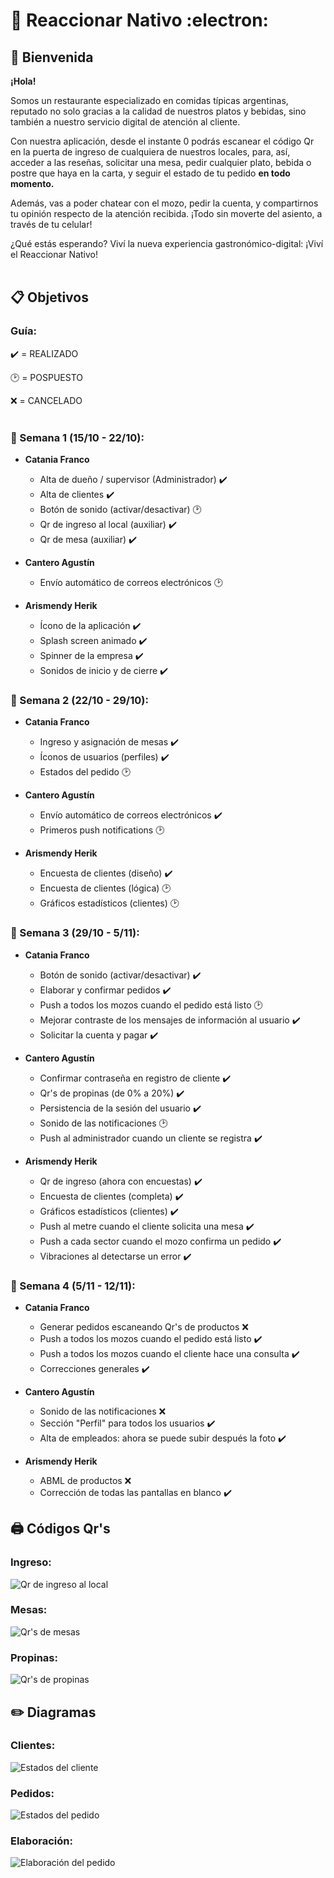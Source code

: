 # :fork_and_knife: Reaccionar Nativo :electron:

## :wave: Bienvenida

**¡Hola!**

Somos un restaurante especializado en comidas típicas argentinas, reputado no solo gracias a la calidad de nuestros platos y bebidas, sino también a nuestro servicio digital de atención al cliente.

Con nuestra aplicación, desde el instante 0 podrás escanear el código Qr en la puerta de ingreso de cualquiera de nuestros locales, para, así, acceder a las reseñas, solicitar una mesa, pedir cualquier plato, bebida o postre que haya en la carta, y seguir el estado de tu pedido **en todo momento.**

Además, vas a poder chatear con el mozo, pedir la cuenta, y compartirnos tu opinión respecto de la atención recibida. ¡Todo sin moverte del asiento, a través de tu celular!

¿Qué estás esperando? Viví la nueva experiencia gastronómico-digital: ¡Viví el Reaccionar Nativo!
<br/>
<br/>

## :clipboard: Objetivos

### Guía:

:heavy_check_mark: = REALIZADO

:clock2: = POSPUESTO

:x: = CANCELADO
<br/>
<br/>

### :calendar: Semana 1 (15/10 - 22/10):

- **Catania Franco**
  - Alta de dueño / supervisor (Administrador) :heavy_check_mark:
  - Alta de clientes :heavy_check_mark:
  - Botón de sonido (activar/desactivar) :clock2:
  - Qr de ingreso al local (auxiliar) :heavy_check_mark:
  - Qr de mesa (auxiliar) :heavy_check_mark:

- **Cantero Agustín**
  - Envío automático de correos electrónicos :clock2:

- **Arismendy Herik**
  - Ícono de la aplicación :heavy_check_mark:
  - Splash screen animado :heavy_check_mark:
  - Spinner de la empresa :heavy_check_mark:
  - Sonidos de inicio y de cierre :heavy_check_mark:

### :calendar: Semana 2 (22/10 - 29/10):

- **Catania Franco**
  - Ingreso y asignación de mesas :heavy_check_mark:
  - Íconos de usuarios (perfiles) :heavy_check_mark:
  - Estados del pedido :clock2:

- **Cantero Agustín**
  - Envío automático de correos electrónicos :heavy_check_mark:
  - Primeros push notifications :clock2:

- **Arismendy Herik**
  - Encuesta de clientes (diseño) :heavy_check_mark:
  - Encuesta de clientes (lógica) :clock2:
  - Gráficos estadísticos (clientes) :clock2:

### :calendar: Semana 3 (29/10 - 5/11):

- **Catania Franco**
  - Botón de sonido (activar/desactivar) :heavy_check_mark:
  - Elaborar y confirmar pedidos :heavy_check_mark:
  - Push a todos los mozos cuando el pedido está listo :clock2:
  - Mejorar contraste de los mensajes de información al usuario :heavy_check_mark:
  - Solicitar la cuenta y pagar :heavy_check_mark:

- **Cantero Agustín**
  - Confirmar contraseña en registro de cliente :heavy_check_mark:
  - Qr's de propinas (de 0% a 20%) :heavy_check_mark:
  - Persistencia de la sesión del usuario :heavy_check_mark:
  - Sonido de las notificaciones :clock2:
  - Push al administrador cuando un cliente se registra :heavy_check_mark:

- **Arismendy Herik**
  - Qr de ingreso (ahora con encuestas) :heavy_check_mark:
  - Encuesta de clientes (completa) :heavy_check_mark:
  - Gráficos estadísticos (clientes) :heavy_check_mark:
  - Push al metre cuando el cliente solicita una mesa :heavy_check_mark:
  - Push a cada sector cuando el mozo confirma un pedido :heavy_check_mark:
  - Vibraciones al detectarse un error :heavy_check_mark:

### :calendar: Semana 4 (5/11 - 12/11):

- **Catania Franco**
  - Generar pedidos escaneando Qr's de productos :x:
  - Push a todos los mozos cuando el pedido está listo :heavy_check_mark:
  - Push a todos los mozos cuando el cliente hace una consulta :heavy_check_mark:
  - Correcciones generales :heavy_check_mark:

- **Cantero Agustín**
  - Sonido de las notificaciones :x:
  - Sección "Perfil" para todos los usuarios :heavy_check_mark:
  - Alta de empleados: ahora se puede subir después la foto :heavy_check_mark:

- **Arismendy Herik**
  - ABML de productos :x:
  - Corrección de todas las pantallas en blanco :heavy_check_mark:

## :printer: Códigos Qr's

### Ingreso:
![Qr de ingreso al local](./C%C3%B3digos%20Qr's/propinas.jpeg)

### Mesas:
![Qr's de mesas](./C%C3%B3digos%20Qr's/Mesas.png)

### Propinas:
![Qr's de propinas](./C%C3%B3digos%20Qr's/Ingreso.jpeg)

## :pencil2: Diagramas

### Clientes:
![Estados del cliente](./Diagramas/Estados%20del%20cliente-4.drawio.png)

### Pedidos:
![Estados del pedido](./Diagramas/Estados%20del%20pedido-3.drawio.png)

### Elaboración:
![Elaboración del pedido](./Diagramas/Elaboraci%C3%B3n%20del%20pedido.drawio.png)
